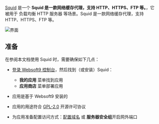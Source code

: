 [Squid](https://www.squid-cache.org/) 是一个 **Squid 是一款网络缓存代理，支持 HTTP、HTTPS、FTP 等。**，它被用于 负载均衡  HTTP 服务器  等场景。Squid 是一款网络缓存代理，支持 HTTP、HTTPS、FTP 等。


![界面](https://libs.websoft9.com/Websoft9/DocsPicture/zh/squid/squid-gui-websoft9.png)


## 准备

在参阅本文档使用 Squid 时，需要确保如下几点：

- [登录 Websoft9 控制台](./login-console)，然后找到（或安装）Squid：
  - **我的应用** 菜单找到应用 
  - **应用商店** 菜单部署应用

- 应用是基于 Websoft9 安装的


- 应用的用途符合 [GPL-2.0](https://opensource.org/licenses/GPL-2.0) 开源许可协议


- 为应用准备配置访问方式：[配置域名](./domain-set) 或 **服务器安全组**开启网外端口